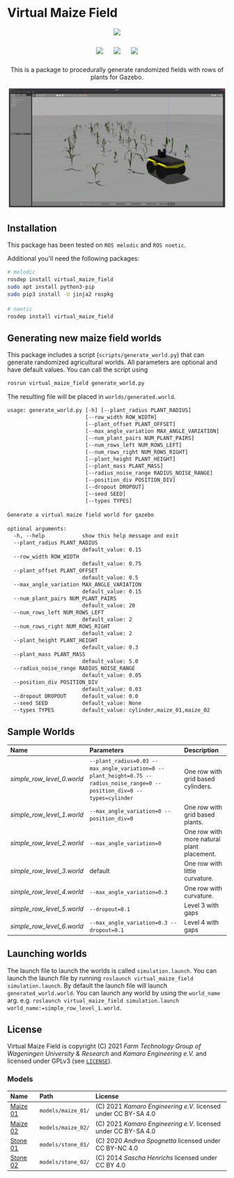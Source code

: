 # Virtual Maize Field

<p float="left" align="middle">
  <img src="https://www.fieldrobot.com/event/wp-content/uploads/2021/01/FRE-logo-v02.png" width="250">
</p>
<p float="left" align="middle"> 
  <img src="https://www.wur.nl/upload/58340fb4-e33a-4d0b-af17-8d596fa93663_WUR_RGB_standard.png" width="250" style="margin: 10px;"> 
  <img src="https://www.uni-hohenheim.de/typo3conf/ext/uni_layout/Resources/Public/Images/uni-logo-en.svg" width="250" style="margin: 10px;">
  <img src="https://kamaro-engineering.de/wp-content/uploads/2015/03/Kamaro_Logo-1.png" width="250" style="margin: 10px;">
</p>
<p align="middle">
This is a package to procedurally generate randomized fields with rows of plants for Gazebo.
</p>

![Screenshot of a generated map with maize plants and pumpkins](./misc/screenshot.png)

## Installation
This package has been tested on `ROS melodic` and `ROS noetic`.

Additional you'll need the following packages:
```bash
# melodic
rosdep install virtual_maize_field
sudo apt install python3-pip
sudo pip3 install -U jinja2 rospkg

# noetic
rosdep install virtual_maize_field
```

## Generating new maize field worlds
This package includes a script (`scripts/generate_world.py`) that can generate randomized agricultural worlds. All parameters are optional and have default values. You can call the script using
```bash
rosrun virtual_maize_field generate_world.py
```
The resulting file will be placed in `worlds/generated.world`.
```
usage: generate_world.py [-h] [--plant_radius PLANT_RADIUS]
                         [--row_width ROW_WIDTH]
                         [--plant_offset PLANT_OFFSET]
                         [--max_angle_variation MAX_ANGLE_VARIATION]
                         [--num_plant_pairs NUM_PLANT_PAIRS]
                         [--num_rows_left NUM_ROWS_LEFT]
                         [--num_rows_right NUM_ROWS_RIGHT]
                         [--plant_height PLANT_HEIGHT]
                         [--plant_mass PLANT_MASS]
                         [--radius_noise_range RADIUS_NOISE_RANGE]
                         [--position_div POSITION_DIV]
                         [--dropout DROPOUT]
                         [--seed SEED]
                         [--types TYPES]

Generate a virtual maize field world for gazebo

optional arguments:
  -h, --help            show this help message and exit
  --plant_radius PLANT_RADIUS
                        default_value: 0.15
  --row_width ROW_WIDTH
                        default_value: 0.75
  --plant_offset PLANT_OFFSET
                        default_value: 0.5
  --max_angle_variation MAX_ANGLE_VARIATION
                        default_value: 0.15
  --num_plant_pairs NUM_PLANT_PAIRS
                        default_value: 20
  --num_rows_left NUM_ROWS_LEFT
                        default_value: 2
  --num_rows_right NUM_ROWS_RIGHT
                        default_value: 2
  --plant_height PLANT_HEIGHT
                        default_value: 0.3
  --plant_mass PLANT_MASS
                        default_value: 5.0
  --radius_noise_range RADIUS_NOISE_RANGE
                        default_value: 0.05
  --position_div POSITION_DIV
                        default_value: 0.03
  --dropout DROPOUT     default_value: 0.0
  --seed SEED           default_value: None
  --types TYPES         default_value: cylinder,maize_01,maize_02
```

## Sample Worlds
| Name | Parameters | Description |
|:---- |:--------- |:----------- |
| *simple_row_level_0.world* | `--plant_radius=0.03 --max_angle_variation=0 --plant_height=0.75 --radius_noise_range=0 --position_div=0 --types=cylinder` | One row with grid based cylinders. |
| *simple_row_level_1.world* | `--max_angle_variation=0 --position_div=0` | One row with grid based plants. |
| *simple_row_level_2.world* | `--max_angle_variation=0` | One row with more natural plant placement. |
| *simple_row_level_3.world* | default | One row with little curvature. |
| *simple_row_level_4.world* | `--max_angle_variation=0.3` | One row with curvature. |
| *simple_row_level_5.world* | `--dropout=0.1` | Level 3 with gaps |
| *simple_row_level_6.world* | `--max_angle_variation=0.3 --dropout=0.1` | Level 4 with gaps |

## Launching worlds
The launch file to launch the worlds is called `simulation.launch`. You can launch the launch file by running `roslaunch virtual_maize_field simulation.launch`. By default the launch file will launch `generated_world.world`. You can launch any world by using the `world_name` arg. e.g. `roslaunch virtual_maize_field simulation.launch world_name:=simple_row_level_1.world`.

## License
Virtual Maize Field is copyright (C) 2021 *Farm Technology Group of Wageningen University & Research* and *Kamaro Engineering e.V.* and licensed under GPLv3 (see [`LICENSE`](LICENSE)).

### Models
| Name | Path | License |
|:---- |:---- |:------- |
| [Maize 01](models/maize_01/model.config) | `models/maize_01/` | (C) 2021 *Kamaro Engineering e.V.* licensed under CC BY-SA 4.0 |
| [Maize 02](models/maize_02/model.config) | `models/maize_02/` | (C) 2021 *Kamaro Engineering e.V.* licensed under CC BY-SA 4.0 |
| [Stone 01](models/stone_01/model.config) | `models/stone_01/` | (C) 2020 *Andrea Spognetta* licensed under CC BY-NC 4.0 |
| [Stone 02](models/stone_02/model.config) | `models/stone_02/` | (C) 2014 *Sascha Henrichs* licensed under CC BY 4.0 |
